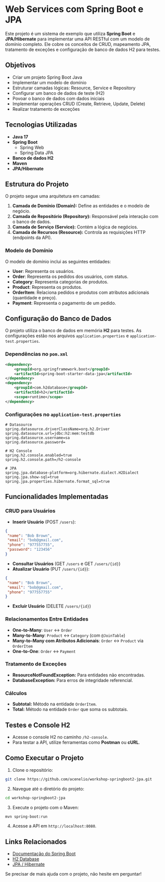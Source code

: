 # Web Services com Spring Boot e JPA

Este projeto é um sistema de exemplo que utiliza **Spring Boot** e **JPA/Hibernate** para implementar uma API RESTful com um modelo de domínio completo. Ele cobre os conceitos de CRUD, mapeamento JPA, tratamento de exceções e configuração de banco de dados H2 para testes.

## Objetivos
- Criar um projeto Spring Boot Java
- Implementar um modelo de domínio
- Estruturar camadas lógicas: Resource, Service e Repository
- Configurar um banco de dados de teste (H2)
- Povoar o banco de dados com dados iniciais
- Implementar operações CRUD (Create, Retrieve, Update, Delete)
- Realizar tratamento de exceções

## Tecnologias Utilizadas
- **Java 17**
- **Spring Boot**
  - Spring Web
  - Spring Data JPA
- **Banco de dados H2**
- **Maven**
- **JPA/Hibernate**

## Estrutura do Projeto
O projeto segue uma arquitetura em camadas:

1. **Camada de Domínio (Domain):** Define as entidades e o modelo de negócio.
2. **Camada de Repositório (Repository):** Responsável pela interação com o banco de dados.
3. **Camada de Serviço (Service):** Contém a lógica de negócios.
4. **Camada de Recursos (Resource):** Controla as requisições HTTP (endpoints da API).

### Modelo de Domínio
O modelo de domínio inclui as seguintes entidades:
- **User**: Representa os usuários.
- **Order**: Representa os pedidos dos usuários, com status.
- **Category**: Representa categorias de produtos.
- **Product**: Representa os produtos.
- **OrderItem**: Relaciona pedidos e produtos com atributos adicionais (quantidade e preço).
- **Payment**: Representa o pagamento de um pedido.

## Configuração do Banco de Dados
O projeto utiliza o banco de dados em memória **H2** para testes. As configurações estão nos arquivos `application.properties` e `application-test.properties`.

### Dependências no `pom.xml`
```xml
<dependency>
    <groupId>org.springframework.boot</groupId>
    <artifactId>spring-boot-starter-data-jpa</artifactId>
</dependency>
<dependency>
    <groupId>com.h2database</groupId>
    <artifactId>h2</artifactId>
    <scope>runtime</scope>
</dependency>
```

### Configurações no `application-test.properties`
```properties
# Datasource
spring.datasource.driverClassName=org.h2.Driver
spring.datasource.url=jdbc:h2:mem:testdb
spring.datasource.username=sa
spring.datasource.password=

# H2 Console
spring.h2.console.enabled=true
spring.h2.console.path=/h2-console

# JPA
spring.jpa.database-platform=org.hibernate.dialect.H2Dialect
spring.jpa.show-sql=true
spring.jpa.properties.hibernate.format_sql=true
```

## Funcionalidades Implementadas

### CRUD para Usuários
- **Inserir Usuário** (POST `/users`):
```json
{
 "name": "Bob Brown",
 "email": "bob@gmail.com",
 "phone": "977557755",
 "password": "123456"
}
```

- **Consultar Usuários** (GET `/users` e GET `/users/{id}`)
- **Atualizar Usuário** (PUT `/users/{id}`):
```json
{
 "name": "Bob Brown",
 "email": "bob@gmail.com",
 "phone": "977557755"
}
```
- **Excluir Usuário** (DELETE `/users/{id}`)

### Relacionamentos Entre Entidades
- **One-to-Many**: `User` ↔ `Order`
- **Many-to-Many**: `Product` ↔ `Category` (com `@JoinTable`)
- **Many-to-Many com Atributos Adicionais**: `Order` ↔ `Product` via `OrderItem`
- **One-to-One**: `Order` ↔ `Payment`

### Tratamento de Exceções
- **ResourceNotFoundException:** Para entidades não encontradas.
- **DatabaseException:** Para erros de integridade referencial.

### Cálculos
- **Subtotal:** Método na entidade `OrderItem`.
- **Total:** Método na entidade `Order` que soma os subtotais.

## Testes e Console H2
- Acesse o console H2 no caminho `/h2-console`.
- Para testar a API, utilize ferramentas como **Postman** ou **cURL**.

## Como Executar o Projeto
1. Clone o repositório:
```bash
git clone https://github.com/acenelio/workshop-springboot2-jpa.git
```

2. Navegue até o diretório do projeto:
```bash
cd workshop-springboot2-jpa
```

3. Execute o projeto com o Maven:
```bash
mvn spring-boot:run
```

4. Acesse a API em `http://localhost:8080`.

## Links Relacionados
- [Documentação do Spring Boot](https://spring.io/projects/spring-boot)
- [H2 Database](http://www.h2database.com/html/main.html)
- [JPA / Hibernate](https://hibernate.org/)


Se precisar de mais ajuda com o projeto, não hesite em perguntar!
